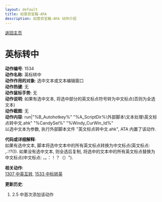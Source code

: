 ```yaml
---
layout: default
title: 如意百宝箱-Ahk
description: 如意百宝箱-Ahk 动作介绍
---
```

<link rel="stylesheet" href="../actions/css/atom-one-light.min.css">
<script src="../actions/js/highlight.min.js"></script>
<script>hljs.highlightAll();</script>

[返回主页](../index.md)

# [](#header-2) 英标转中

**动作编号**: 1534  
**动作名称**: 英标转中  
**动作作用的对象**: 选中文本或文本编辑窗口  
**动作热键**: 无  
**动作鼠标手势**: 无  
**动作说明**: 如果有选中文本, 将选中部分的英文标点符号转为中文标点(否则为全选文本)  
**动作截图**: 无   
**动作内容**: run|"%B_Autohotkey%" "%A_ScriptDir%\外部脚本\文本处理\英文标点转中文.ahk" "%CandySel%" "%Windy_CurWin_Id%"  
以选中文本为参数, 执行外部脚本文件 "英文标点转中文.ahk", ATA 内置了该动作.   

**代码或详细解释**:  
如果有选中文本, 脚本将选中文本中的所有英文标点转换为中文标点(英文标点: ,.:!?()). 如果没有选中文本, 则全选后复制, 将选中的文本中的所有英文标点替换为中文标点(中文标点: ，。：！？（）").  

**相关动作**:  
[1307 中英互转](1307.md), [1533 中标转英](1533.md)

**更新历史**:  
1. 2.5 中首次添加该动作